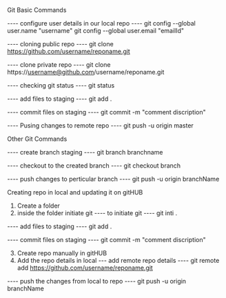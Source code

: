 Git Basic Commands

---- configure user details in our local repo ----
git config --global user.name "username"
git config --global user.email "emailId"

---- cloning public repo ----
git clone https://github.com/username/reponame.git

---- clone private repo ----
git clone https://username@github.com/username/reponame.git

---- checking git status ----
git status

---- add files to staging ----
git add .

---- commit files on staging ----
git commit -m "comment discription"

---- Pusing changes to remote repo ----
git push -u origin master


Other Git Commands

---- create branch staging ----
git branch branchname

---- checkout to the created branch ----
git checkout branch

---- push changes to perticular branch ----
git push -u origin branchName


Creating repo in local and updating it on gitHUB

1) Create a folder
2) inside the folder initiate git
---- to initiate git ----
git inti .

---- add files to staging ----
git add .

---- commit files on staging ----
git commit -m "comment discription"

3) Create repo manually in gitHUB
4) Add the repo details in local
--- add remote repo details ----
git remote add https://github.com/username/reponame.git

---- push the changes from local to repo ---- 
git push -u origin branchName